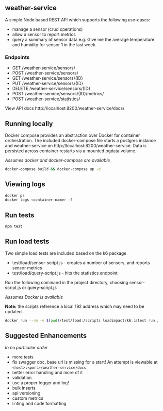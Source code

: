 ## weather-service

A simple Node based REST API which supports the following use-cases:

- manage a sensor (crud operations)
- allow a sensor to report metrics
- query a summary of sensor data e.g. Give me the average temperature and humidity for sensor 1
  in the last week.

### Endpoints

- GET /weather-service/sensors/
- POST /weather-service/sensors/
- GET /weather-service/sensors/{ID}
- PUT /weather-service/sensors/{ID}
- DELETE /weather-service/sensors/{ID}
- POST /weather-service/sensors/{ID}/metrics/
- POST /weather-service/statistics/

View API docs http://localhost:8200/weather-service/docs/

## Running locally

Docker compose provides an abstraction over Docker for container orchestration. The included docker-compose file starts a postgres instance and weather-service on http://localhost:8200/weather-service. Data is persisted across container restarts via a mounted pgdata volume.

*Assumes docker and docker-compose are available*

```sh
docker-compose build && docker-compose up -d
```

## Viewing logs

```sh
docker ps
docker logs <container-name> -f
```

## Run tests

```sh
npm test
```

## Run load tests

Two simple load tests are included based on the k6 package.

- test/load/sensor-script.js - creates a number of sensors, and reports sensor metrics
- test/load/query-script.js - hits the statistics endpoint

Run the following command in the project directory, choosing sensor-script.js or query-script.js

*Assumes Docker is available*

**Note:** the scripts reference a local 192 address which may need to be updated.

```sh
docker run --rm -v $(pwd)/test/load:/scripts loadimpact/k6:latest run /scripts/sensor-script.js
```

## Suggested Enhancements

*In no particular order*

- more tests
- fix swagger doc, base url is missing for a start! An attempt is viewable at `<host>:<port>/weather-service/docs`
- better error handling and more of it
- validation
- use a proper logger and log!
- bulk inserts
- api versioning
- custom metrics
- linting and code formatting
